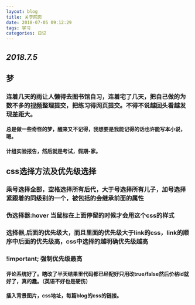 ```yaml
---
layout: blog
title: 关于网页
date: 2018-07-05 09:12:29
tags: 学习
categories: 日记
---
```


## *2018.7.5*

## **梦**

### 连着几天的雨让人懒得去图书馆自习，连着宅了几天，把自己做的为数不多的[视频](https://www.bilibili.com/video/av25884204/)整理提交，把练习得网页提交。不得不说越回头看越发现差距大。

#### 总是做一些奇怪的梦，醒来又不记得，我想要是我能记得的话也许能写本小说，嗯。

#### 计组实验报告，然后就是考试，假期-家。

## **css选择方法及优先级选择**

### 乘号选择全部，空格选择所有后代，大于号选择所有儿子，加号选择紧跟着的同级别的一个，被包括的会继承前面的属性

### 伪选择器:hover 当鼠标在上面停留的时候才会用这个css的样式

### 选择器,后面的优先级大，而且里面的优先级大于link的css，link的顺序中后面的优先级高，css中选择的越明确优先级越高

### !important; 强制优先级最高

#### 评论系统好了。瞎改了半天结果里代码都已经配好只用改true/false然后价格id就好了，真的蠢。（英语不好也是硬伤）

#### 插入背景图片，css地址，每篇blog的css的链接。

